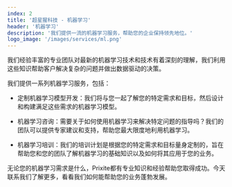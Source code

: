 ```yaml
---
index: 2
title: '超星猩科技 - 机器学习'
header: '机器学习'
description: '我们提供一流的机器学习服务，帮助您的企业保持领先地位。'
logo_image: '/images/services/ml.png'
---
```


我们经验丰富的专业团队对最新的机器学习技术和技术有着深刻的理解，我们利用这些知识帮助客户解决复杂的问题并做出数据驱动的决策。

我们提供一系列机器学习服务，包括：

- 定制机器学习模型开发：我们将与您一起了解您的特定需求和目标，然后设计和构建满足这些需求的机器学习模型。

- 机器学习咨询：需要关于如何使用机器学习来解决特定问题的指导吗？我们的团队可以提供专家建议和支持，帮助您最大限度地利用机器学习。

- 机器学习培训：我们的培训计划是根据您的特定需求和目标量身定制的，旨在帮助您和您的团队了解机器学习的基础知识以及如何将其应用于您的业务。

无论您的机器学习需求是什么，Prixite都有专业知识和经验帮助您取得成功。今天联系我们了解更多，看看我们如何能帮助您的业务蓬勃发展。
